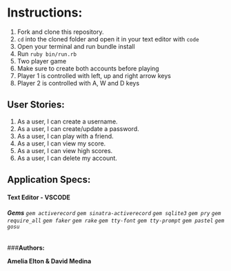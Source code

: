 # **Instructions:**

  1.  Fork and clone this repository.
  2.  ```cd``` into the cloned folder and open it in your text editor with ```code```
  3.  Open your terminal and run bundle install
  4.  Run  ```ruby bin/run.rb```
  5.  Two player game
  6.  Make sure to create both accounts before playing 
  7.  Player 1 is controlled with left, up and right arrow keys
  8.  Player 2 is controlled with A, W and D keys








 ## **User Stories:**
  1. As a user, I can create a username. 
  2. As a user, I can create/update a password.
  3. As a user, I can play with a friend.  
  4. As a user, I can view my score. 
  5. As a user, I can view high scores. 
  6. As a user, I can delete my account. 


 ## **Application Specs:**

####  **Text Editor - VSCODE** 
 

###### **Gems** ```gem activerecord``` ```gem sinatra-activerecord```  ```gem sqlite3``` ```gem pry``` ```gem require_all``` ```gem faker``` ```gem rake``` ```gem tty-font``` ```gem tty-prompt``` ```gem pastel``` ```gem gosu```       


###**Authors:**

**Amelia Elton  &  David Medina**
